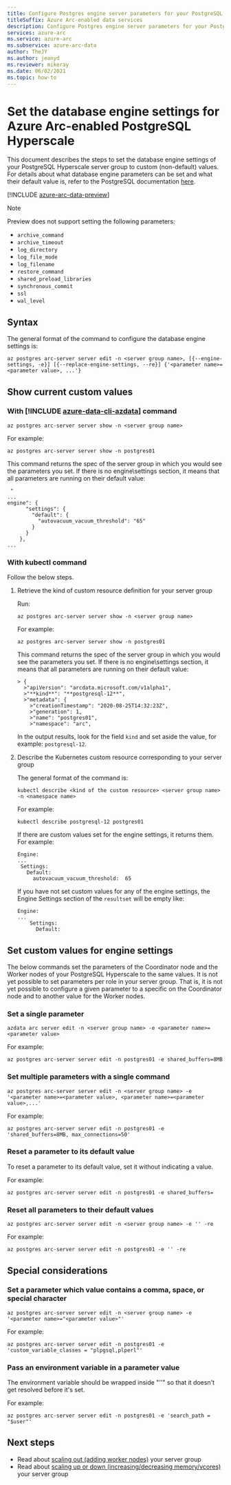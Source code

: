 ```yaml
--- 
title: Configure Postgres engine server parameters for your PostgreSQL Hyperscale server group on Azure Arc
titleSuffix: Azure Arc-enabled data services
description: Configure Postgres engine server parameters for your PostgreSQL Hyperscale server group on Azure Arc
services: azure-arc
ms.service: azure-arc
ms.subservice: azure-arc-data
author: TheJY
ms.author: jeanyd
ms.reviewer: mikeray
ms.date: 06/02/2021
ms.topic: how-to
---
```


# Set the database engine settings for Azure Arc-enabled PostgreSQL Hyperscale

This document describes the steps to set the database engine settings of your PostgreSQL Hyperscale server group to custom (non-default) values. For details about what database engine parameters can be set and what their default value is, refer to the PostgreSQL documentation [here](https://www.postgresql.org/docs/current/runtime-config.html).

[!INCLUDE [azure-arc-data-preview](../../../includes/azure-arc-data-preview.md)]

> [!NOTE]
> Preview does not support setting the following parameters: 
>
> - `archive_command`
> - `archive_timeout`
> - `log_directory`
> - `log_file_mode`
> - `log_filename`
> - `restore_command`
> - `shared_preload_libraries`
> - `synchronous_commit`
> - `ssl`
> - `wal_level`

## Syntax

The general format of the command to configure the database engine settings is:

```console
az postgres arc-server server edit -n <server group name>, [{--engine-settings, -e}] [{--replace-engine-settings, --re}] {'<parameter name>=<parameter value>, ...'}
```

## Show current custom values

### With [!INCLUDE [azure-data-cli-azdata](../../../includes/azure-data-cli-azdata.md)] command

```console
az postgres arc-server server show -n <server group name>
```

For example:

```console
az postgres arc-server server show -n postgres01
```

This command returns the spec of the server group in which you would see the parameters you set. If there is no engine\settings section, it means that all parameters are running on their default value:

```console
 "
...
engine": {
      "settings": {
        "default": {
          "autovacuum_vacuum_threshold": "65"
        }
      }
    },
...
```

### With kubectl command

Follow the below steps.

1. Retrieve the kind of custom resource definition for your server group

   Run:

   ```console
   az postgres arc-server server show -n <server group name>
   ```

   For example:

   ```console
   az postgres arc-server server show -n postgres01
   ```

   This command returns the spec of the server group in which you would see the parameters you set. If there is no engine\settings section, it means that all parameters are running on their default value:

   ```output
   > {
     >"apiVersion": "arcdata.microsoft.com/v1alpha1",
     >"**kind**": "**postgresql-12**",
     >"metadata": {
       >"creationTimestamp": "2020-08-25T14:32:23Z",
       >"generation": 1,
       >"name": "postgres01",
       >"namespace": "arc",  
   ```

   In the output results, look for the field `kind` and set aside the value, for example: `postgresql-12`.

2. Describe the Kubernetes custom resource corresponding to your server group 

   The general format of the command is:

   ```console
   kubectl describe <kind of the custom resource> <server group name> -n <namespace name>
   ```

   For example:

   ```console
   kubectl describe postgresql-12 postgres01
   ```

   If there are custom values set for the engine settings, it returns them. For example:

   ```output
   Engine:
   ...
    Settings:
      Default:
        autovacuum_vacuum_threshold:  65
   ```

   If you have not set custom values for any of the engine settings, the Engine Settings section of the `resultset` will be empty like:

   ```output
   Engine:
   ...
       Settings:
         Default:
   ```

## Set custom values for engine settings

The below commands set the parameters of the Coordinator node and the Worker nodes of your PostgreSQL Hyperscale to the same values. It is not yet possible to set parameters per role in your server group. That is, it is not yet possible to configure a given parameter to a specific on the Coordinator node and to another value for the Worker nodes.

### Set a single parameter

```console
azdata arc server edit -n <server group name> -e <parameter name>=<parameter value>
```

For example:

```console
az postgres arc-server server edit -n postgres01 -e shared_buffers=8MB
```

### Set multiple parameters with a single command

```console
az postgres arc-server server edit -n <server group name> -e '<parameter name>=<parameter value>, <parameter name>=<parameter value>,...'
```

For example:

```console
az postgres arc-server server edit -n postgres01 -e 'shared_buffers=8MB, max_connections=50'
```

### Reset a parameter to its default value

To reset a parameter to its default value, set it without indicating a value. 

For example:

```console
az postgres arc-server server edit -n postgres01 -e shared_buffers=
```

### Reset all parameters to their default values

```console
az postgres arc-server server edit -n <server group name> -e '' -re
```

For example:

```console
az postgres arc-server server edit -n postgres01 -e '' -re
```

## Special considerations

### Set a parameter which value contains a comma, space, or special character

```console
az postgres arc-server server edit -n <server group name> -e '<parameter name>="<parameter value>"'
```

For example:

```console
az postgres arc-server server edit -n postgres01 -e 'custom_variable_classes = "plpgsql,plperl"'
```

### Pass an environment variable in a parameter value

The environment variable should be wrapped inside "''" so that it doesn't get resolved before it's set.

For example: 

```console
az postgres arc-server server edit -n postgres01 -e 'search_path = "$user"'
```

## Next steps
- Read about [scaling out (adding worker nodes)](scale-out-in-postgresql-hyperscale-server-group.md) your server group
- Read about [scaling up or down (increasing/decreasing memory/vcores)](scale-up-down-postgresql-hyperscale-server-group-using-cli.md) your server group
